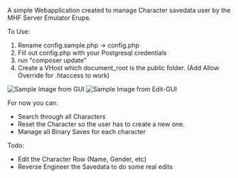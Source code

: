 A simple Webapplication created to manage Character savedata user by the MHF Server Emulator Erupe.

To Use:
1. Rename config.sample.php -> config.php
2. Fill out config.php with your Postgresql credentials
3. run "composer update"
4. Create a VHost which document_root is the public folder. (Add Allow Override for .htaccess to work)

![Sample Image from GUI](https://imgur.com/Xkp7Vdh.png)
![Sample Image from Edit-GUI](https://imgur.com/a/IeHwhbU)

For now you can:
* Search through all Characters
* Reset the Character so the user has to create a new one.
* Manage all Binary Saves for each character


Todo:
* Edit the Character Row (Name, Gender, etc)
* Reverse Engineer the Savedata to do some real edits
